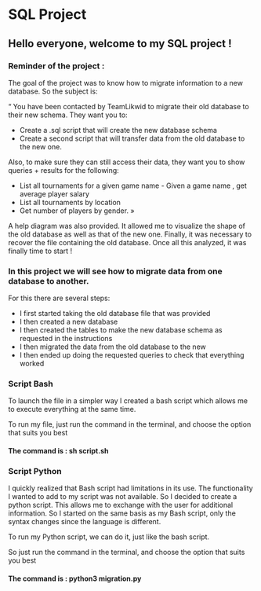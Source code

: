 # SQL Project

## Hello everyone, welcome to my SQL project !
### Reminder of the project :
The goal of the project was to know how to migrate information to a new database.
So the subject is:

“ You have been contacted by TeamLikwid to migrate their old database to their new schema. They want you to:
- Create a .sql script that will create the new database schema
- Create a second script that will transfer data from the old database to the new one.

Also, to make sure they can still access their data, they want you to show queries + results for the following: 
- List all tournaments for a given game name - Given a game name , get average player salary 
- List all tournaments by location 
- Get number of players by gender. »

A help diagram was also provided.
It allowed me to visualize the shape of the old database as well as that of the new one.
Finally, it was necessary to recover the file containing the old database.
Once all this analyzed, it was finally time to start !


### In this project we will see how to migrate data from one database to another.
For this there are several steps:
- I first started taking the old database file that was provided
- I then created a new database
- I then created the tables to make the new database schema as requested in the instructions
- I then migrated the data from the old database to the new
- I then ended up doing the requested queries to check that everything worked


### Script Bash
To launch the file in a simpler way I created a bash script which allows me to execute everything at the same time.

To run my file, just run the command in the terminal, and choose the option that suits you best

#### The command is : sh script.sh

### Script Python 
I quickly realized that Bash script had limitations in its use.
The functionality I wanted to add to my script was not available.
So I decided to create a python script.
This allows me to exchange with the user for additional information.
So I started on the same basis as my Bash script, only the syntax changes since the language is different.

To run my Python script, we can do it, just like the bash script.

So just run the command in the terminal, and choose the option that suits you best

#### The command is : python3 migration.py 